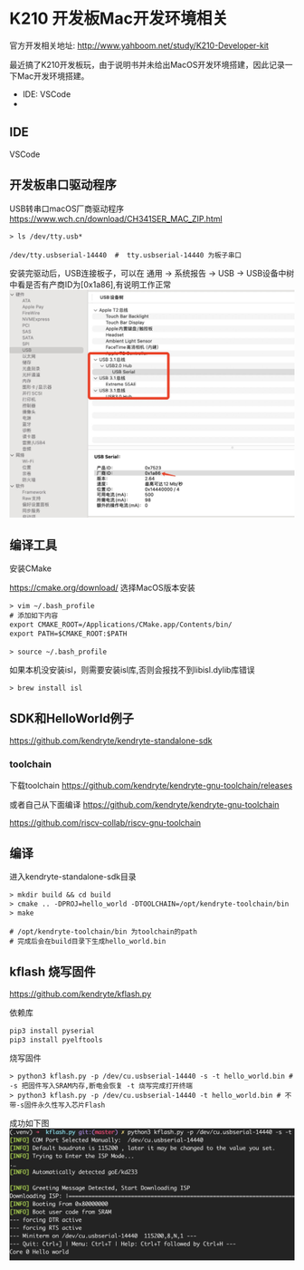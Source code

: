 # K210 开发板Mac开发环境相关

官方开发相关地址: http://www.yahboom.net/study/K210-Developer-kit

最近搞了K210开发板玩，由于说明书并未给出MacOS开发环境搭建，因此记录一下Mac开发环境搭建。

- IDE: VSCode 
- 
## IDE

VSCode

## 开发板串口驱动程序

USB转串口macOS厂商驱动程序 https://www.wch.cn/download/CH341SER_MAC_ZIP.html

```
> ls /dev/tty.usb*

/dev/tty.usbserial-14440  #  tty.usbserial-14440 为板子串口

```

安装完驱动后，USB连接板子，可以在 通用 -> 系统报告 -> USB -> USB设备中树 中看是否有产商ID为[0x1a86],有说明工作正常
![image](./images/usbserial.jpg)

## 编译工具

安装CMake

https://cmake.org/download/  选择MacOS版本安装

```
> vim ~/.bash_profile
# 添加如下内容
export CMAKE_ROOT=/Applications/CMake.app/Contents/bin/
export PATH=$CMAKE_ROOT:$PATH

> source ~/.bash_profile

```

如果本机没安装isl，则需要安装isl库,否则会报找不到libisl.dylib库错误

```
> brew install isl

```

## SDK和HelloWorld例子

https://github.com/kendryte/kendryte-standalone-sdk


### toolchain

下载toolchain https://github.com/kendryte/kendryte-gnu-toolchain/releases

或者自己从下面编译
https://github.com/kendryte/kendryte-gnu-toolchain

https://github.com/riscv-collab/riscv-gnu-toolchain


## 编译

进入kendryte-standalone-sdk目录


```
> mkdir build && cd build
> cmake .. -DPROJ=hello_world -DTOOLCHAIN=/opt/kendryte-toolchain/bin
> make

# /opt/kendryte-toolchain/bin 为toolchain的path
# 完成后会在build目录下生成hello_world.bin
```

## kflash 烧写固件

https://github.com/kendryte/kflash.py


依赖库

```
pip3 install pyserial
pip3 install pyelftools
```
烧写固件
```
> python3 kflash.py -p /dev/cu.usbserial-14440 -s -t hello_world.bin # -s 把固件写入SRAM内存,断电会恢复 -t 烧写完成打开终端
> python3 kflash.py -p /dev/cu.usbserial-14440 -t hello_world.bin # 不带-s固件永久性写入芯片Flash

```

成功如下图
![kflash hello_word](./images/kflash.jpg)

